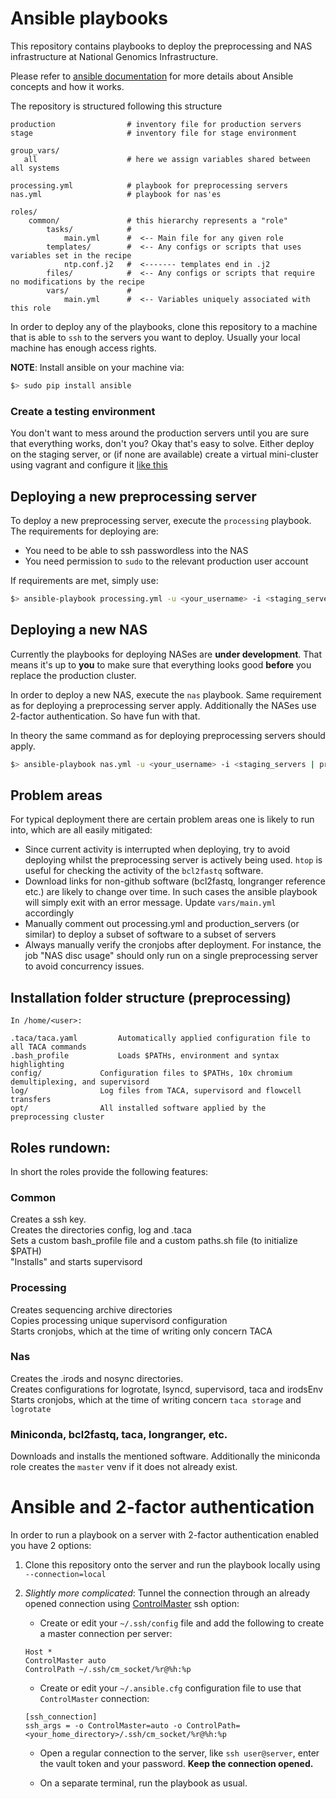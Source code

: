 # Ansible playbooks

This repository contains playbooks to deploy the preprocessing and NAS infrastructure at National Genomics
Infrastructure.

Please refer to [ansible documentation](http://docs.ansible.com/) for more details
about Ansible concepts and how it works.

The repository is structured following this structure
```
production                # inventory file for production servers
stage                     # inventory file for stage environment

group_vars/
   all                    # here we assign variables shared between all systems

processing.yml            # playbook for preprocessing servers
nas.yml                   # playbook for nas'es

roles/
    common/               # this hierarchy represents a "role"
        tasks/            #
            main.yml      #  <-- Main file for any given role
        templates/        #  <-- Any configs or scripts that uses variables set in the recipe
            ntp.conf.j2   #  <------- templates end in .j2
        files/            #  <-- Any configs or scripts that require no modifications by the recipe
        vars/             #
            main.yml      #  <-- Variables uniquely associated with this role
```

In order to deploy any of the playbooks, clone this repository to a machine that
is able to `ssh` to the servers you want to deploy. Usually your local machine has enough access rights.

__NOTE__: Install ansible on your machine via:

```bash
$> sudo pip install ansible
```

### Create a testing environment
You don't want to mess around the production servers until you are sure that everything
works, don't you? Okay that's easy to solve. Either deploy on the staging server, or (if none are available) create a virtual mini-cluster
using vagrant and configure it [like this](http://hakunin.com/six-ansible-practices#build-a-convenient-local-playground)

## Deploying a new preprocessing server

To deploy a new preprocessing server, execute the `processing` playbook. The requirements for deploying are:

* You need to be able to ssh passwordless into the NAS
* You need permission to `sudo` to the relevant production user account 

If requirements are met, simply use:
```bash
$> ansible-playbook processing.yml -u <your_username> -i <staging_servers | production_servers> --ask-vault-pass
```

## Deploying a new NAS
Currently the playbooks for deploying NASes are **under development**.
That means it's up to **you** to make sure that everything looks good **before** you replace the production cluster.

In order to deploy a new NAS, execute the `nas` playbook.
Same requirement as for deploying a preprocessing server apply.
Additionally the NASes use 2-factor authentication. So have fun with that.

In theory the same command as for deploying preprocessing servers should apply.

```bash
$> ansible-playbook nas.yml -u <your_username> -i <staging_servers | production_servers> --ask-vault-pass
```

## Problem areas
For typical deployment there are certain problem areas one is likely to run into, which are all easily mitigated:
* Since current activity is interrupted when deploying, try to avoid deploying whilst the preprocessing server is actively being used. `htop` is useful for checking the activity of the `bcl2fastq` software.
* Download links for non-github software (bcl2fastq, longranger reference etc.) are likely to change over time. In such cases the ansible playbook will simply exit with an error message. Update `vars/main.yml` accordingly
* Manually comment out processing.yml and production_servers (or similar) to deploy a subset of software to a subset of servers
* Always manually verify the cronjobs after deployment. For instance, the job "NAS disc usage" should only run on a single preprocessing server to avoid concurrency issues.

## Installation folder structure (preprocessing)
```
In /home/<user>:

.taca/taca.yaml			Automatically applied configuration file to all TACA commands  
.bash_profile			Loads $PATHs, environment and syntax highlighting  
config/				Configuration files to $PATHs, 10x chromium demultiplexing, and supervisord  
log/				Log files from TACA, supervisord and flowcell transfers  
opt/				All installed software applied by the preprocessing cluster  
```
## Roles rundown:

In short the roles provide the following features:

### Common

Creates a ssh key.   
Creates the directories config, log and .taca  
Sets a custom bash_profile file and a custom paths.sh file (to initialize $PATH)  
"Installs" and starts supervisord  

### Processing

Creates sequencing archive directories  
Copies processing unique supervisord configuration  
Starts cronjobs, which at the time of writing only concern TACA  

### Nas

Creates the .irods and nosync directories.  
Creates configurations for logrotate, lsyncd, supervisord, taca and irodsEnv  
Starts cronjobs, which at the time of writing concern `taca storage` and `logrotate`  

### Miniconda, bcl2fastq, taca, longranger, etc.

Downloads and installs the mentioned software.
Additionally the miniconda role creates the `master` venv if it does not already exist.

# Ansible and 2-factor authentication
In order to run a playbook on a server with 2-factor authentication enabled you have 2 options:

1. Clone this repository onto the server and run the playbook locally
using `--connection=local`

2. _Slightly more complicated_: Tunnel the connection through an already opened
connection using [ControlMaster](http://www.anchor.com.au/blog/2010/02/ssh-controlmaster-the-good-the-bad-the-ugly/)
ssh option:

    * Create or edit your `~/.ssh/config` file and add the following to create a master connection
    per server:

    ```
    Host *
    ControlMaster auto
    ControlPath ~/.ssh/cm_socket/%r@%h:%p
    ```

    * Create or edit your `~/.ansible.cfg` configuration file to use that `ControlMaster` connection:

    ```
    [ssh_connection]
    ssh_args = -o ControlMaster=auto -o ControlPath=<your_home_directory>/.ssh/cm_socket/%r@%h:%p
    ```

    * Open a regular connection to the server, like `ssh user@server`, enter the vault token and your password.
    **Keep the connection opened.**

    * On a separate terminal, run the playbook as usual.
